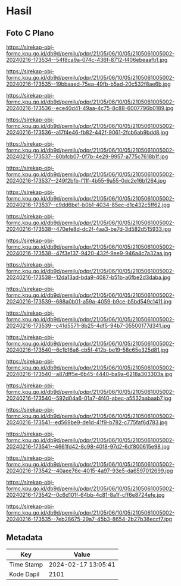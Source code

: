 # Hasil

## Foto C Plano

https://sirekap-obj-formc.kpu.go.id/db9d/pemilu/pdpr/21/05/06/10/05/2105061005002-20240216-173534--54f8ca9a-074c-436f-8712-f406ebeaafb1.jpg

https://sirekap-obj-formc.kpu.go.id/db9d/pemilu/pdpr/21/05/06/10/05/2105061005002-20240216-173535--19bbaaed-75ea-49fb-b5ad-20c532f8ae6b.jpg

https://sirekap-obj-formc.kpu.go.id/db9d/pemilu/pdpr/21/05/06/10/05/2105061005002-20240216-173536--ece40d41-49aa-4c75-8c88-6007796b0189.jpg

https://sirekap-obj-formc.kpu.go.id/db9d/pemilu/pdpr/21/05/06/10/05/2105061005002-20240216-173536--a17f4e46-fb82-442f-9061-2fcb6ab9bdd8.jpg

https://sirekap-obj-formc.kpu.go.id/db9d/pemilu/pdpr/21/05/06/10/05/2105061005002-20240216-173537--80bfcb07-0f7b-4e29-9957-a775c7618b1f.jpg

https://sirekap-obj-formc.kpu.go.id/db9d/pemilu/pdpr/21/05/06/10/05/2105061005002-20240216-173537--249f2bfb-f11f-4b55-9a55-0dc2e16b1264.jpg

https://sirekap-obj-formc.kpu.go.id/db9d/pemilu/pdpr/21/05/06/10/05/2105061005002-20240216-173537--c9dd6be1-b0b1-4034-85ec-d1c432c5ff62.jpg

https://sirekap-obj-formc.kpu.go.id/db9d/pemilu/pdpr/21/05/06/10/05/2105061005002-20240216-173538--470efe8d-dc2f-4aa3-be7d-3d582d515933.jpg

https://sirekap-obj-formc.kpu.go.id/db9d/pemilu/pdpr/21/05/06/10/05/2105061005002-20240216-173538--47f3e137-9420-432f-9ee9-946a4c7a32aa.jpg

https://sirekap-obj-formc.kpu.go.id/db9d/pemilu/pdpr/21/05/06/10/05/2105061005002-20240216-173538--12da13ad-bda9-4087-b51b-a6fbe2d3daba.jpg

https://sirekap-obj-formc.kpu.go.id/db9d/pemilu/pdpr/21/05/06/10/05/2105061005002-20240216-173539--688a0b01-a59a-4059-b9ce-b5bd549c1411.jpg

https://sirekap-obj-formc.kpu.go.id/db9d/pemilu/pdpr/21/05/06/10/05/2105061005002-20240216-173539--c41d5571-8b25-4df5-94b7-05500177d341.jpg

https://sirekap-obj-formc.kpu.go.id/db9d/pemilu/pdpr/21/05/06/10/05/2105061005002-20240216-173540--6c1b16a6-cb5f-412b-be19-58c65e325d81.jpg

https://sirekap-obj-formc.kpu.go.id/db9d/pemilu/pdpr/21/05/06/10/05/2105061005002-20240216-173540--a87dff5e-6b45-4440-ba9a-6218a303303a.jpg

https://sirekap-obj-formc.kpu.go.id/db9d/pemilu/pdpr/21/05/06/10/05/2105061005002-20240216-173540--592d04a6-01a7-4f40-abec-a5532aabaab7.jpg

https://sirekap-obj-formc.kpu.go.id/db9d/pemilu/pdpr/21/05/06/10/05/2105061005002-20240216-173541--ed569be9-de1d-41f9-b782-c775faf6d783.jpg

https://sirekap-obj-formc.kpu.go.id/db9d/pemilu/pdpr/21/05/06/10/05/2105061005002-20240216-173541--4661fd42-8c98-40f8-97d2-6df800615e98.jpg

https://sirekap-obj-formc.kpu.go.id/db9d/pemilu/pdpr/21/05/06/10/05/2105061005002-20240216-173542--40aee76e-4015-4a97-93e5-da6597012699.jpg

https://sirekap-obj-formc.kpu.go.id/db9d/pemilu/pdpr/21/05/06/10/05/2105061005002-20240216-173542--0c6d101f-64bb-4c81-8a1f-cff6e8724efe.jpg

https://sirekap-obj-formc.kpu.go.id/db9d/pemilu/pdpr/21/05/06/10/05/2105061005002-20240216-173535--7eb28675-29a7-45b3-8654-2b27b38eccf7.jpg


## Metadata

| Key        | Value               |
| ---------- | ------------------- |
| Time Stamp | 2024-02-17 13:05:41 |
| Kode Dapil | 2101                |



